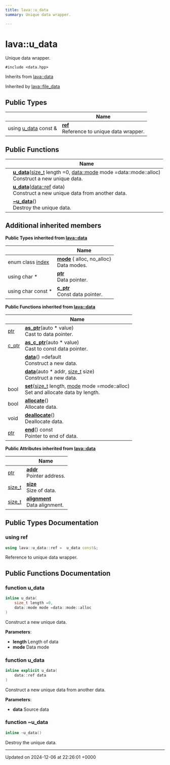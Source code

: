 ```yaml
---
title: lava::u_data
summary: Unique data wrapper. 

---
```


# lava::u_data



Unique data wrapper. 


`#include <data.hpp>`

Inherits from [lava::data](/_doxybook/Classes/structlava_1_1data.md)

Inherited by [lava::file_data](/_doxybook/Classes/structlava_1_1file__data.md)

## Public Types

|                | Name           |
| -------------- | -------------- |
| using [u_data](/_doxybook/Classes/structlava_1_1u__data.md) const  & | **[ref](/_doxybook/Classes/structlava_1_1u__data.md#using-ref)** <br>Reference to unique data wrapper.  |

## Public Functions

|                | Name           |
| -------------- | -------------- |
| | **[u_data](/_doxybook/Classes/structlava_1_1u__data.md#function-u-data)**([size_t](/_doxybook/Namespaces/namespacelava.md#using-size-t) length =0, [data::mode](/_doxybook/Classes/structlava_1_1data.md#enum-mode) mode =data::mode::alloc)<br>Construct a new unique data.  |
| | **[u_data](/_doxybook/Classes/structlava_1_1u__data.md#function-u-data)**([data::ref](/_doxybook/Classes/structlava_1_1data.md#using-ref) data)<br>Construct a new unique data from another data.  |
| | **[~u_data](/_doxybook/Classes/structlava_1_1u__data.md#function-~u-data)**()<br>Destroy the unique data.  |

## Additional inherited members

**Public Types inherited from [lava::data](/_doxybook/Classes/structlava_1_1data.md)**

|                | Name           |
| -------------- | -------------- |
| enum class [index](/_doxybook/Namespaces/namespacelava.md#using-index) | **[mode](/_doxybook/Classes/structlava_1_1data.md#enum-mode)** { alloc, no_alloc}<br>Data modes.  |
| using char * | **[ptr](/_doxybook/Classes/structlava_1_1data.md#using-ptr)** <br>Data pointer.  |
| using char const  * | **[c_ptr](/_doxybook/Classes/structlava_1_1data.md#using-c-ptr)** <br>Const data pointer.  |

**Public Functions inherited from [lava::data](/_doxybook/Classes/structlava_1_1data.md)**

|                | Name           |
| -------------- | -------------- |
| [ptr](/_doxybook/Classes/structlava_1_1data.md#using-ptr) | **[as_ptr](/_doxybook/Classes/structlava_1_1data.md#function-as-ptr)**(auto * value)<br>Cast to data pointer.  |
| [c_ptr](/_doxybook/Classes/structlava_1_1data.md#using-c-ptr) | **[as_c_ptr](/_doxybook/Classes/structlava_1_1data.md#function-as-c-ptr)**(auto * value)<br>Cast to const data pointer.  |
| | **[data](/_doxybook/Classes/structlava_1_1data.md#function-data)**() =default<br>Construct a new data.  |
| | **[data](/_doxybook/Classes/structlava_1_1data.md#function-data)**(auto * addr, [size_t](/_doxybook/Namespaces/namespacelava.md#using-size-t) size)<br>Construct a new data.  |
| bool | **[set](/_doxybook/Classes/structlava_1_1data.md#function-set)**([size_t](/_doxybook/Namespaces/namespacelava.md#using-size-t) length, [mode](/_doxybook/Classes/structlava_1_1data.md#enum-mode) mode =mode::alloc)<br>Set and allocate data by length.  |
| bool | **[allocate](/_doxybook/Classes/structlava_1_1data.md#function-allocate)**()<br>Allocate data.  |
| void | **[deallocate](/_doxybook/Classes/structlava_1_1data.md#function-deallocate)**()<br>Deallocate data.  |
| [ptr](/_doxybook/Classes/structlava_1_1data.md#using-ptr) | **[end](/_doxybook/Classes/structlava_1_1data.md#function-end)**() const<br>Pointer to end of data.  |

**Public Attributes inherited from [lava::data](/_doxybook/Classes/structlava_1_1data.md)**

|                | Name           |
| -------------- | -------------- |
| [ptr](/_doxybook/Classes/structlava_1_1data.md#using-ptr) | **[addr](/_doxybook/Classes/structlava_1_1data.md#variable-addr)** <br>Pointer address.  |
| [size_t](/_doxybook/Namespaces/namespacelava.md#using-size-t) | **[size](/_doxybook/Classes/structlava_1_1data.md#variable-size)** <br>Size of data.  |
| [size_t](/_doxybook/Namespaces/namespacelava.md#using-size-t) | **[alignment](/_doxybook/Classes/structlava_1_1data.md#variable-alignment)** <br>Data alignment.  |


## Public Types Documentation

### using ref

```cpp
using lava::u_data::ref =  u_data const&;
```

Reference to unique data wrapper. 

## Public Functions Documentation

### function u_data

```cpp
inline u_data(
    size_t length =0,
    data::mode mode =data::mode::alloc
)
```

Construct a new unique data. 

**Parameters**: 

  * **length** Length of data 
  * **mode** Data mode 


### function u_data

```cpp
inline explicit u_data(
    data::ref data
)
```

Construct a new unique data from another data. 

**Parameters**: 

  * **data** Source data 


### function ~u_data

```cpp
inline ~u_data()
```

Destroy the unique data. 

-------------------------------

Updated on 2024-12-06 at 22:26:01 +0000